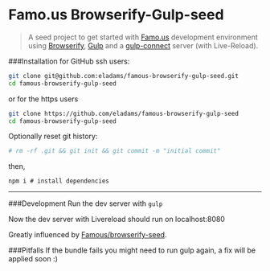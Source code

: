 # Famo.us Browserify-Gulp-seed
> A seed project to get started with [Famo.us](http://famo.us) development environment using [Browserify](http://browserify.org/), [Gulp](http://gulpjs.com/) and a [gulp-connect](https://github.com/avevlad/gulp-connect) server (with Live-Reload).

###Installation
for GitHub ssh users:
```bash
git clone git@github.com:eladams/famous-browserify-gulp-seed.git
cd famous-browserify-gulp-seed
```
or for the https users
```bash
git clone https://github.com/eladams/famous-browserify-gulp-seed
cd famous-browserify-gulp-seed
```
Optionally reset git history:
```bash
# rm -rf .git && git init && git commit -m "initial commit"
```
then,
```
npm i # install dependencies
```

---

###Development
Run the dev server with ```gulp```

Now the dev server with Livereload should run on localhost:8080

Greatly influenced by [Famous/browserify-seed](https://github.com/Famous/browserify-seed/).

###Pitfalls
If the bundle fails you might need to run gulp again, a fix will be applied soon :)
